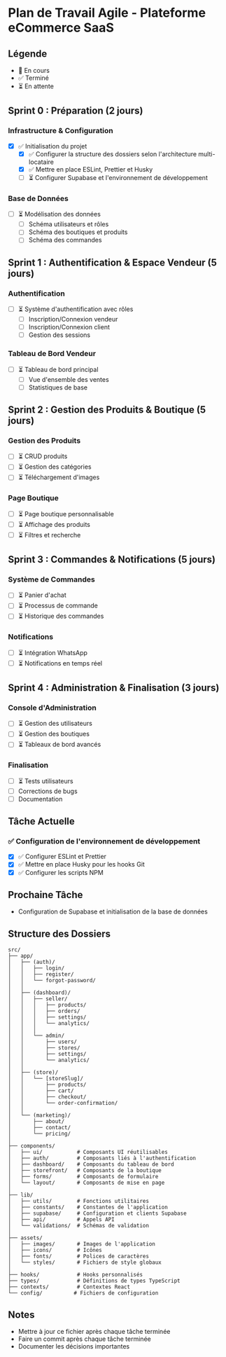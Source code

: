 # Plan de Travail Agile - Plateforme eCommerce SaaS

## Légende
- 🔄 En cours
- ✅ Terminé
- ⏳ En attente

## Sprint 0 : Préparation (2 jours)

### Infrastructure & Configuration
- [x] ✅ Initialisation du projet
  - [x] ✅ Configurer la structure des dossiers selon l'architecture multi-locataire
  - [x] ✅ Mettre en place ESLint, Prettier et Husky
  - [ ] ⏳ Configurer Supabase et l'environnement de développement

### Base de Données
- [ ] ⏳ Modélisation des données
  - [ ] Schéma utilisateurs et rôles
  - [ ] Schéma des boutiques et produits
  - [ ] Schéma des commandes

## Sprint 1 : Authentification & Espace Vendeur (5 jours)

### Authentification
- [ ] ⏳ Système d'authentification avec rôles
  - [ ] Inscription/Connexion vendeur
  - [ ] Inscription/Connexion client
  - [ ] Gestion des sessions

### Tableau de Bord Vendeur
- [ ] ⏳ Tableau de bord principal
  - [ ] Vue d'ensemble des ventes
  - [ ] Statistiques de base

## Sprint 2 : Gestion des Produits & Boutique (5 jours)

### Gestion des Produits
- [ ] ⏳ CRUD produits
- [ ] ⏳ Gestion des catégories
- [ ] ⏳ Téléchargement d'images

### Page Boutique
- [ ] ⏳ Page boutique personnalisable
- [ ] ⏳ Affichage des produits
- [ ] ⏳ Filtres et recherche

## Sprint 3 : Commandes & Notifications (5 jours)

### Système de Commandes
- [ ] ⏳ Panier d'achat
- [ ] ⏳ Processus de commande
- [ ] ⏳ Historique des commandes

### Notifications
- [ ] ⏳ Intégration WhatsApp
- [ ] ⏳ Notifications en temps réel

## Sprint 4 : Administration & Finalisation (3 jours)

### Console d'Administration
- [ ] ⏳ Gestion des utilisateurs
- [ ] ⏳ Gestion des boutiques
- [ ] ⏳ Tableaux de bord avancés

### Finalisation
- [ ] ⏳ Tests utilisateurs
- [ ] Corrections de bugs
- [ ] Documentation

## Tâche Actuelle

### ✅ Configuration de l'environnement de développement
- [x] ✅ Configurer ESLint et Prettier
- [x] ✅ Mettre en place Husky pour les hooks Git
- [x] ✅ Configurer les scripts NPM

## Prochaine Tâche
- Configuration de Supabase et initialisation de la base de données

## Structure des Dossiers
```
src/
├── app/
│   ├── (auth)/
│   │   ├── login/
│   │   ├── register/
│   │   └── forgot-password/
│   │
│   ├── (dashboard)/
│   │   ├── seller/
│   │   │   ├── products/
│   │   │   ├── orders/
│   │   │   ├── settings/
│   │   │   └── analytics/
│   │   │
│   │   └── admin/
│   │       ├── users/
│   │       ├── stores/
│   │       ├── settings/
│   │       └── analytics/
│   │
│   ├── (store)/
│   │   └── [storeSlug]/
│   │       ├── products/
│   │       ├── cart/
│   │       ├── checkout/
│   │       └── order-confirmation/
│   │
│   └── (marketing)/
│       ├── about/
│       ├── contact/
│       └── pricing/
│
├── components/
│   ├── ui/           # Composants UI réutilisables
│   ├── auth/         # Composants liés à l'authentification
│   ├── dashboard/    # Composants du tableau de bord
│   ├── storefront/   # Composants de la boutique
│   ├── forms/        # Composants de formulaire
│   └── layout/       # Composants de mise en page
│
├── lib/
│   ├── utils/        # Fonctions utilitaires
│   ├── constants/    # Constantes de l'application
│   ├── supabase/     # Configuration et clients Supabase
│   ├── api/          # Appels API
│   └── validations/  # Schémas de validation
│
├── assets/
│   ├── images/       # Images de l'application
│   ├── icons/        # Icônes
│   ├── fonts/        # Polices de caractères
│   └── styles/       # Fichiers de style globaux
│
├── hooks/            # Hooks personnalisés
├── types/            # Définitions de types TypeScript
├── contexts/         # Contextes React
└── config/          # Fichiers de configuration
```

## Notes
- Mettre à jour ce fichier après chaque tâche terminée
- Faire un commit après chaque tâche terminée
- Documenter les décisions importantes
